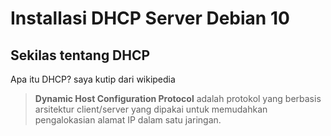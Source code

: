 # Installasi DHCP Server Debian 10


## Sekilas tentang DHCP

Apa itu DHCP? saya kutip dari wikipedia

> **Dynamic Host Configuration Protocol** adalah protokol yang berbasis arsitektur client/server yang dipakai untuk memudahkan pengalokasian alamat IP dalam satu jaringan.

